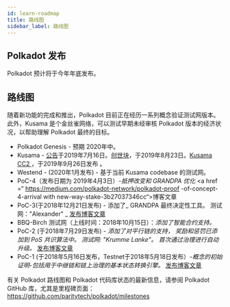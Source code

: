 ```yaml
---
id: learn-roadmap
title: 路线图
sidebar_label: 路线图
---
```


## Polkadot 发布

Polkadot 预计将于今年年底发布。

## 路线图

随着新功能的完成和推出，Polkadot 目前正在经历一系列概念验证测试网版本。此外，Kusama 是个金丝雀网络，可以测试早期未经审核 Polkadot 版本的经济状况，以帮助理解 Polkadot 最终的目标。

- Polkadot Genesis - 预期 2020年中。
- Kusama - [公告](https://polkadot.network/kusama-network-the-canary-network/)于2019年7月16日。[创世块](https://polkadot.network/kusama-rollout-and-governance/)，于2019年8月23日。[Kusama CC2 ](https://polkadot.network/kusama-cc2/)，于2019年9月26日发布 。
- Westend - (2020年1月发布) - 基于当前 Kusama codebase 的测试网。
- PoC-4（发布日期为 2019年4月3日）-_抵押改变和 GRANDPA 优化_ <a href =“ https://medium.com/polkadot-network/polkadot-proof -of-concept-4-arrival with new-way-stake-3b27037346cc“>博客文章</a>
- PoC-3(于2018年12月21日发布) - 添加了_ GRANDPA 最终决定性工具。 测试网："Alexander" _ [发布博客文章 ](https://medium.com/coinmonks/polkadot-hello-world-3-poc-3-on-substrate-is-here-c45d100f72e3)
- BBQ-Birch 测试网（上线时间：2018年10月15日）：_添加了智能合约支持。_
- PoC-2 (于2018年7月29日发布) - _添加了对平行链的支持， 奖励和惩罚已添加到 PoS 共识算法中。 测试网: "Krumme Lanke"。 首次通过治理进行自动升级。_ [发布博客文章](https://medium.com/polkadot-network/polkadot-poc-2-is-here-parachains-runtime-upgrades-and-libp2p-networking-7035bb141c25)
- PoC-1 (于2018年5月16日发布，Testnet于2018年5月18日发布）-_概念的初始证明-包括用于中继链和链上治理的基本状态转换引擎。_ [发布博客文章](https://medium.com/polkadot-network/now-live-polkadot-proof-of-concept-1-3e718512a8d)

有关 Polkadot 路线图和 Polkadot 代码库状态的最新信息，请参阅 Polkadot GitHub 库，尤其是里程碑页面：[ https://github.com/paritytech/polkadot/milestones ](https://github.com/paritytech/polkadot/milestones)
